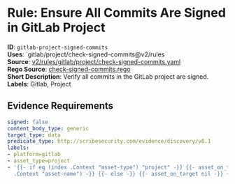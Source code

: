 # Rule: Ensure All Commits Are Signed in GitLab Project

**ID**: `gitlab-project-signed-commits`  
**Uses**: `gitlab/project/check-signed-commits@v2/rules  
**Source**: [v2/rules/gitlab/project/check-signed-commits.yaml](https://github.com/scribe-public/sample-policies/v2/rules/gitlab/project/check-signed-commits.yaml)  
**Rego Source**: [check-signed-commits.rego](https://github.com/scribe-public/sample-policies/v2/rules/gitlab/project/check-signed-commits.rego)  
**Short Description**: Verify all commits in the GitLab project are signed.  
**Labels**: Gitlab, Project

## Evidence Requirements

```yaml
signed: false
content_body_type: generic
target_type: data
predicate_type: http://scribesecurity.com/evidence/discovery/v0.1
labels:
- platform=gitlab
- asset_type=project
- '{{- if eq (index .Context "asset-type") "project" -}} {{- asset_on_target (index
  .Context "asset-name") -}} {{- else -}} {{- asset_on_target nil -}} {{- end -}}'
```
